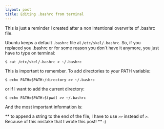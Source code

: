 ```yaml
---
layout: post
title: Editing .bashrc from terminal
---
```


This is just a reminder I created after a non intentional overwrite of .bashrc file.

Ubuntu keeps a default `.bashrc` file at `/etc/skel/.bashrc`. So, if you replaced you .bashrc or for some reason you don`t have it anymore, you just have to type on terminal:

```
$ cat /etc/skel/.bashrc > ~/.bashrc
```


This is important to remember. To add directories to your PATH variable:

```
$ echo PATH=$PATH:/directory >> ~/.bashrc
```

or if I want to add the current directory:

```
$ echo PATH=$PATH:$(pwd) >> ~/.bashrc
```

And the most important information is:

** to append a string to the end of the file, I have to use `>>` instead of `>`. Because of this mistake that I wrote this post! ** :)
